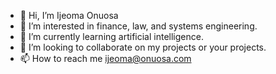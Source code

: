 - 👋 Hi, I’m Ijeoma Onuosa
- 👀 I’m interested in finance, law, and systems engineering.
- 🌱 I’m currently learning artificial intelligence.
- 💞️ I’m looking to collaborate on my projects or your projects.
- 📫 How to reach me ijeoma@onuosa.com

<!---
OnuosaEngineering/OnuosaEngineering is a ✨ special ✨ repository because its `README.md` (this file) appears on your GitHub profile.
You can click the Preview link to take a look at your changes.
--->
